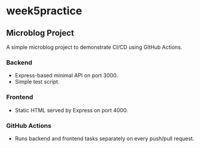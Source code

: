 # week5practice

## Microblog Project

A simple microblog project to demonstrate CI/CD using GitHub Actions.

### Backend

- Express-based minimal API on port 3000.
- Simple test script.

### Frontend

- Static HTML served by Express on port 4000.

### GitHub Actions

- Runs backend and frontend tasks separately on every push/pull request.
